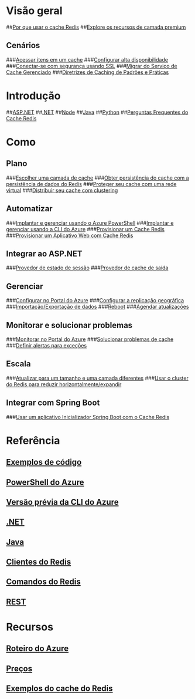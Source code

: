 # Visão geral
##[Por que usar o cache Redis](https://azure.microsoft.com/services/cache/)
##[Explore os recursos de camada premium](cache-premium-tier-intro.md)
## Cenários
###[Acessar itens em um cache](cache-dotnet-how-to-use-azure-redis-cache.md#add-and-retrieve-objects-from-the-cache)
###[Configurar alta disponibilidade](https://azure.microsoft.com/pricing/details/cache/)
###[Conectar-se com segurança usando SSL](cache-dotnet-how-to-use-azure-redis-cache.md#connect-to-the-cache)
###[Migrar do Serviço de Cache Gerenciado](cache-migrate-to-redis.md)
###[Diretrizes de Caching de Padrões e Práticas](../best-practices-caching.md?toc=%2fazure%2fredis-cache%2ftoc.json)


# Introdução
##[ASP.NET](cache-web-app-howto.md)
##[.NET](cache-dotnet-how-to-use-azure-redis-cache.md)
##[Node](cache-nodejs-get-started.md)
##[Java](cache-java-get-started.md)
##[Python](cache-python-get-started.md)
##[Perguntas Frequentes do Cache Redis](cache-faq.md)

# Como
## Plano
###[Escolher uma camada de cache](cache-faq.md#what-redis-cache-offering-and-size-should-i-use)
###[Obter persistência do cache com a persistência de dados do Redis](cache-how-to-premium-persistence.md)
###[Proteger seu cache com uma rede virtual](cache-how-to-premium-vnet.md)
###[Distribuir seu cache com clustering](cache-how-to-premium-clustering.md)
## Automatizar
###[Implantar e gerenciar usando o Azure PowerShell](cache-howto-manage-redis-cache-powershell.md)
###[Implantar e gerenciar usando a CLI do Azure](cli-samples.md)
###[Provisionar um Cache Redis](cache-redis-cache-arm-provision.md)
###[Provisionar um Aplicativo Web com Cache Redis](cache-web-app-arm-with-redis-cache-provision.md)
## Integrar ao ASP.NET
###[Provedor de estado de sessão](cache-aspnet-session-state-provider.md)
###[Provedor de cache de saída](cache-aspnet-output-cache-provider.md)
## Gerenciar
###[Configurar no Portal do Azure](cache-configure.md)
###[Configurar a replicação geográfica](cache-how-to-geo-replication.md)
###[Importação/Exportação de dados](cache-how-to-import-export-data.md)
###[Reboot](cache-administration.md#reboot)
###[Agendar atualizações](cache-administration.md#schedule-updates)
## Monitorar e solucionar problemas
###[Monitorar no Portal do Azure](cache-how-to-monitor.md)
###[Solucionar problemas de cache](cache-how-to-troubleshoot.md)
###[Definir alertas para exceções](cache-how-to-monitor.md#operations-and-alerts)
## Escala
###[Atualizar para um tamanho e uma camada diferentes](cache-how-to-scale.md)
###[Usar o cluster do Redis para reduzir horizontalmente/expandir](cache-how-to-premium-clustering.md)
## Integrar com Spring Boot
###[Usar um aplicativo Inicializador Spring Boot com o Cache Redis](cache-java-spring-boot-initializer-with-redis-cache.md)

# Referência
## [Exemplos de código](https://azure.microsoft.com/resources/samples/?service=redis-cache)
## [PowerShell do Azure](/powershell/module/azurerm.rediscache)
## [Versão prévia da CLI do Azure](/cli/azure/redis)
## [.NET](/dotnet/api/microsoft.azure.management.redis)
## [Java](/java/api/com.microsoft.azure.management.redis._redis_cache)
## [Clientes do Redis](http://redis.io/clients)
## [Comandos do Redis](http://redis.io/commands#)
## [REST](https://docs.microsoft.com/rest/api/redis/)

# Recursos
## [Roteiro do Azure](https://azure.microsoft.com/roadmap/?category=databases)
## [Preços](https://azure.microsoft.com/pricing/details/cache/)
## [Exemplos do cache do Redis](cache-redis-samples.md)

